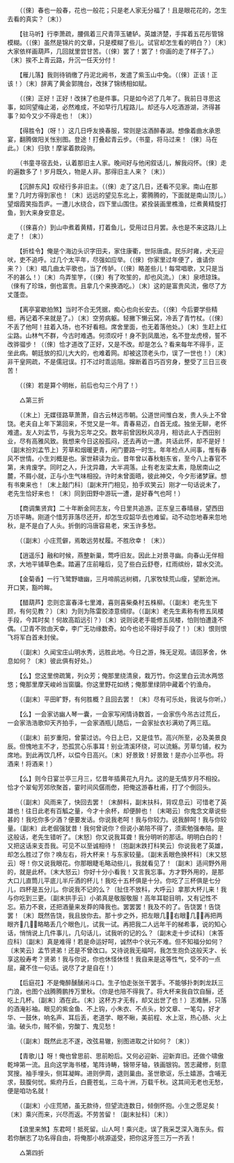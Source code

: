 <!-- { "loadSidebar": true } -->
　　（〔倈〕春也一般春，花也一般花；只是老人家无分福了！且是眼花花的，怎生去看的真实？〔末〕） 

　　【驻马听】行李萧疏，腰佩着三尺青萍玉辘轳。英雄济楚，手挥着五花彤管锦模糊。（〔倈〕虽然是锦片的文章，只是模糊了些儿。试官却怎生看的明白？）〔末〕大家依样画葫芦，几回就里尝甘苦。（〔倈〕罢了！罢了！你画的走了样子了。）〔末〕挨不上青云路，升沉一任天分付！ 

　　【雁儿落】我则待销缴了丹泥北阙书，发遣了紫玉山中兔。（〔倈〕正该！正该！）〔末〕辞离了黄金郭隗台，改抹了锦绣相如赋。 

　　（〔倈〕正好！正好！改抹了也是件事。只是如今迟了几年了。我前日寻思这事，如同望梅止渴，必然难成，不如早行几程路儿。却还与人吃酒游湖，济得甚事？如今又少不得走也！〔末〕） 

　　【得胜令】（呀！）这几日呼友换春服，常则是沽酒醉春湖。想像着曲水承恩宴，翻腾做阳关怅别图。登途！打叠起青云步。（书童，将马过来！〔倈〕马在此。）〔末〕归欤！摩挲着款段驹。 

　　（书童寻宿去处，认着那旧主人家。晚间好与他闲叙话儿，解我闷怀。〔倈〕走的遍数多了！岁月既久，物是人非。那得旧主人来？〔末〕） 

　　【沉醉东风】叹经行多非旧主。（〔倈〕走了这几日，还看不见家。南山在那里？几时方得到家也！〔末〕远远的望见东北上，雾腾腾的，下面就是南山顶儿。）望烟霞笑指吾庐。一遭儿水绕合，四下里山围住。紧拴装画里樵渔，烂煮黄精旋打鱼，到大来身安意足。 

　　（〔倈喜介〕到山中煮着黄精，打着鱼儿，受用过日月罢。永也是不来这路儿上走了！〔末〕） 

　　【折桂令】俺是个海边头识字田夫，家住康衢，世际唐虞。民乐时雍，犬无迎吠，吏不追呼。过几个太平年，尽强如应举。（〔倈〕你家里过年便了，谁请你来？）〔末〕唱几曲太平歌也，当了传胪。（〔倈〕略差些儿！每常唱歌，又只是当不的甚么！）〔末〕鸟弄笙竽，（〔倈〕有了吹笙的，却也风流。）〔末〕泉喷琼珠。（倈有了珍珠，倒也富贵。且拿几个来换酒吃。）〔末〕这的是富贵风流，傲尽了方丈蓬壶。 

　　【离亭宴歇拍煞】当时不合无凭据，痴心也向长安去。（〔倈〕今后要学些精细，再记着不来就是了。）〔末〕空劳病躯。轻撇下懒云窝，冷丢了青竹杖。（〔倈〕不丢了他呵！拄着入场，也不好看相。席舍里面，也无着落他处。）〔末〕生赶上红尘路。山林气不群，今古时难遇。何须叹吁！身不到凤凰池，名不登龙虎榜，誓不改骅骝步！（〔倈〕恰才道改了正好，又是不改。却是怎么？看来每年不得手，正坐此病。朝廷放的扣儿大大的，也难着网。却被这顶老头巾，误了一世也！）〔末〕非干皇网疏，不是儒冠误。打不过时乖运阻。撺断着百巧百穷身，整受了三日三夜苦！ 

　　（〔倈〕若是算个明帐，前后也勾三个月了！） 

　　△第三折 

　　（〔末上〕无媒径路草萧萧，自古云林远市朝。公道世间惟白发，贵人头上不曾饶。老夫自上年下第回来，不觉又是一年。青春易迈，白首无成。独坐无聊，老怀难遣。友人刘孟节，与我为忘年之交。数年前曾因秋风凉月，相访此人于西田别业，尽有高雅风致。我想来今日这般孤闷，还去再访一遭。共话此怀，却不是好！〔副末扮刘孟节上〕芳草和烟暖更青，闲门要路一时生。年年检点人间事，惟有春风不世情。小生刘概是也。家世耕读为业。昔年曾以春秋魁东省，至今八上春官不第，未肯废学。同时之人，升沈异趣，大半凋落。止有老友梁太素，隐居南山之麓，不屑小就，正与小生气味相投。许时未曾面晤，彼此神交，今夕形诸梦寐。想有书柬来也！〔末上敲门科〕〔副末开门相见，拍手欢笑云〕刚才一句话说未了，老先生恰好来也！〔末〕同到田野中游玩一遭，是好春气也呵！） 

　　【商调集贤宾】二十年断金同志友，今日里共追游。正东皇三春晴昼，望西田万顷平畴。刚道个惜芳菲落尽还开，却怎生叹韶华去也难留。动不动忽地春来忽地秋，是不是白了人头。折倒的冯唐容易老，宋玉许多愁。 

　　（〔副末〕小庄荒僻，焉敢远劳杖履。不胜欣幸！〔末〕） 

　　【逍遥乐】融和时候，燕整新巢，莺呼旧友。因此上对景寻幽。向春山无伴相求，大地平铺草色柔。踏遍了庄前疃后，见了些白云舒卷，红雨缤纷，碧水交流。 

　　【金菊香】一行飞鹭野塘幽，三月啼鹃远树稠，几家牧犊荒山瘦，望断沧洲。开口笑，豁吟眸。 

　　【醋葫芦】恋则恋富春泽七里滩，喜则喜柴桑村五株柳。（〔副末〕老先生下顾，有何见教？）〔末〕为则为陈雷胶漆意绸缪。（〔副末〕老先生素称有修五凤楼手段，今其时矣！何故高蹈远引？）〔末〕说则说老手能修五凤楼，怕则怕遭逢不偶。（卫青不败由天幸，李广无功缘数奇。如今也论不得好手段了！）〔末〕恨则恨飞将军白首未封侯。 

　　（〔副末〕久闻宝庄山明水秀，远胜此地。今日之游，殊无足观。请回茅舍，休息如何？〔末〕彼此俱有好处。） 

　　【么】您这里傍疏篱，列众芳；俺那里绕清泉，栽万竹。你这里白云流水两悠悠；俺那里摩天峻岭当窗牖。你这里野花如绣；俺那里绿阴中藏着个钓渔舟。 

　　（〔副末〕平田旷野，有何胜概？且回去罢！〔末〕尽有可乐处，我说与你听。） 

　　【么】一会家访幽人琴一囊，一会家写闲情诗数首，一会家伤今吊古过荒丘，一会家浩浩歌仰天齐拍手，一会家酒瓶儿随后，一会家扯衣衫满劝了两三瓯。 

　　（〔副末〕前岁重阳，曾蒙过访。今日上巳，又是佳节。高兴所至，必及美景良辰。但愧地主不才，恐孤赏心乐事耳！别业清溪环绕，可以流觞。芳草匀铺，权为席地。到此再饮几杯，以偿今日高兴。〔末〕好景致！好景致！是亦小兰亭也。将酒来！将酒来！） 

　　【么】则今日宴兰亭三月三，忆昔年插黄花九月九。这的是无情岁月不相投。恰才个翠甸芳郊欣聚首，霎时间风僝雨僽，把俺这游春杜甫，打了个倒回头。 

　　（〔副末〕风雨来了，快回去罢！〔末醉科，副末扶科，背叹息云〕可惜老了英雄也！往日此老有百觚之量，今才十余杯，却便醉也！〔末喝云〕你鬼念文章说些甚的！我吃你多少酒？便要发话。你说我老呵！我与你较力。说我醉呵！我与你较量。〔副末〕此老倔强犹昔！我何曾说你？但说小弟陪不得了，须索勉强奉陪。是这般话，老先生错听了。〔末怒〕你又说我耳聋！我分明听的那话。明明白白的！又把这话来支吾我。可见不以至诚相待！〔抱副末跌打科笑云〕你说我老了英雄，却怎么胜过了你？唤左右，将大杯来！与东家较量。〔副末丢眼色换杯科〕〔末又怒云〕呀！你又说我眼花。你那眼睫毛略动些儿，我就看见了！〔副末〕适间野外用的，就是此杯。〔末大怒云〕你好十分小看我！又言我忘事。方才野外用的，是那大口儿直筒儿平底儿半斤酒的杯儿！我吃十五杯俱是十分。你吃了三杯俱是七分儿，四杯是五分儿。你说我不记的么？〔扯住不放科，大呼云〕拿那大杯儿来！我与你吃到三更。〔副末拱手云〕小弟真是敬服敬服！高年耳聪目明，又有记性不忘。筋力不衰，还把酒量来发莽的降我也。罢罢罢！我及不的了。告饶罢！告饶罢！〔末〕既然告饶，我且放你去。那十步之外，把左眼几，右眼几，再把两眼齐几，略略丢几个眼色儿，试我一试。再把我二人远年干的梯希事，说的知心话，悄悄说上几件事儿，几句话儿，试我听的记的么？〔副末走十步试科〕〔末答应科〕〔副末〕真是难得！若是命运好呵，诚然中个状元不难。但不知福分如何？〔末笑云〕孟节贤弟！还是不曾改口。又待说我无福呵，我怎生抱负这般天才、长享这般寿考？贤弟！我与你说，你也休怪休怪！我自来是这等性气，受不的一点屈，藏不住一句话。说尽了才是自在！） 

　　【后庭花】不是俺醉醺醺闲斗口。生子怕走张张干罢手。不能够扑刺刺龙跃三门浪，也图个战腾腾鹏抟万里秋。（你是也陪不得我了。将大杯来我自饮自酾，还吃上几杯。〔副末〕酒在此。〔末〕这杯方才无有，却又出世了也！）志难酬，只落的酒淹衫袖。眼见的紫金鱼、不上钩，小朱衣、不点头，妙文章、一笔勾，好才华、一鼓休，响名声、耳后丢，老道学、眼不瞅，美前程、水上沤，热心肠、火上油。破头巾，贼不偷，穷酸丁、鬼见愁！ 

　　（〔副末〕既然此志不遂，改弦易辙，别图进取之计如何？〔末〕） 

　　【青歌儿】呀！俺也曾思前、思前盼后。又何必迎新、迎新弃旧。还做个啸傲乾坤第一流。且向这学海书楼，笔阵诗畴，锦带牙轴，铁画银钩。苦志藏修，刻意冥搜。袖手埋头，侧耳凝眸。进则伊周，退则巢由。圣世歌讴，乐土嬉游。含哺无求，鼓腹何忧。紫府丹丘，白鹿苍虬，三岛十洲，万载千秋。这其间无老也无愁，便是咱功名就！ 

　　（〔副末〕小庄荒陋，虽无款待，但望流连数日，倾倒怀抱。小生之愿足矣！〔末〕乘兴而来，兴尽而返。不劳苦留！〔副末扯科〕〔末〕） 

　　【浪里来煞】东君呵！抵死留。山人呵！乘兴走。误了我采芝深入海东头。假若你酬志了功名得自由，将俺那小桃源遥受，把你这牙签三万一齐丢！ 

　　△第四折 

